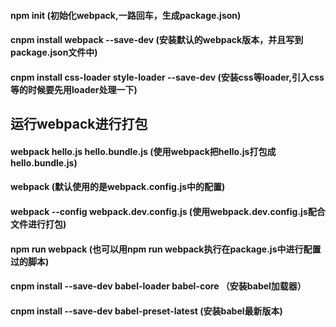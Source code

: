 #### npm init    (初始化webpack,一路回车，生成package.json)
#### cnpm install webpack --save-dev   (安装默认的webpack版本，并且写到package.json文件中)
#### cnpm install css-loader style-loader --save-dev  (安装css等loader,引入css等的时候要先用loader处理一下)


## 运行webpack进行打包
#### webpack hello.js hello.bundle.js   (使用webpack把hello.js打包成hello.bundle.js)
#### webpack   (默认使用的是webpack.config.js中的配置)
#### webpack --config webpack.dev.config.js  (使用webpack.dev.config.js配合文件进行打包)
#### npm run webpack  (也可以用npm run webpack执行在package.js中进行配置过的脚本)

#### cnpm install --save-dev babel-loader babel-core   （安装babel加载器）
#### cnpm install --save-dev babel-preset-latest  (安装babel最新版本)



